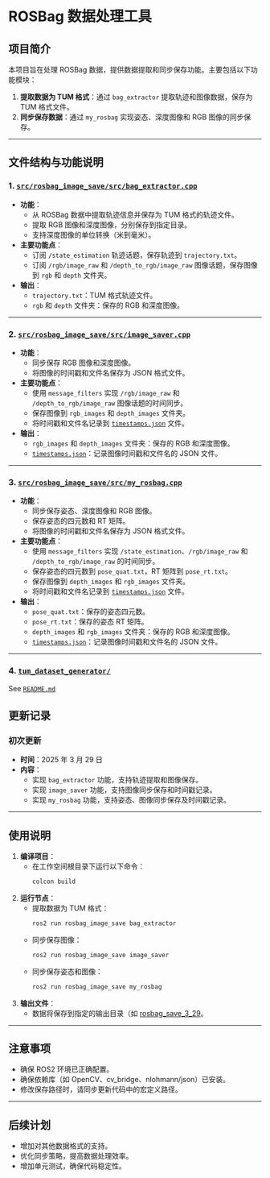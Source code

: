 # ROSBag 数据处理工具

## 项目简介

本项目旨在处理 ROSBag 数据，提供数据提取和同步保存功能。主要包括以下功能模块：

1. **提取数据为 TUM 格式**：通过 `bag_extractor` 提取轨迹和图像数据，保存为 TUM 格式文件。
2. **同步保存数据**：通过 `my_rosbag` 实现姿态、深度图像和 RGB 图像的同步保存。

---

## 文件结构与功能说明

### 1. [`src/rosbag_image_save/src/bag_extractor.cpp`](src/rosbag_image_save/src/bag_extractor.cpp)
- **功能**：
  - 从 ROSBag 数据中提取轨迹信息并保存为 TUM 格式的轨迹文件。
  - 提取 RGB 图像和深度图像，分别保存到指定目录。
  - 支持深度图像的单位转换（米到毫米）。
- **主要功能点**：
  - 订阅 `/state_estimation` 轨迹话题，保存轨迹到 `trajectory.txt`。
  - 订阅 `/rgb/image_raw` 和 `/depth_to_rgb/image_raw` 图像话题，保存图像到 `rgb` 和 `depth` 文件夹。
- **输出**：
  - `trajectory.txt`：TUM 格式轨迹文件。
  - `rgb` 和 `depth` 文件夹：保存的 RGB 和深度图像。

---

### 2. [`src/rosbag_image_save/src/image_saver.cpp`](src/rosbag_image_save/src/image_saver.cpp)
- **功能**：
  - 同步保存 RGB 图像和深度图像。
  - 将图像的时间戳和文件名保存为 JSON 格式文件。
- **主要功能点**：
  - 使用 `message_filters` 实现 `/rgb/image_raw` 和 `/depth_to_rgb/image_raw` 图像话题的时间同步。
  - 保存图像到 `rgb_images` 和 `depth_images` 文件夹。
  - 将时间戳和文件名记录到 [`timestamps.json`](timestamps.json) 文件。
- **输出**：
  - `rgb_images` 和 `depth_images` 文件夹：保存的 RGB 和深度图像。
  - [`timestamps.json`](timestamps.json)：记录图像时间戳和文件名的 JSON 文件。

---

### 3. [`src/rosbag_image_save/src/my_rosbag.cpp`](src/rosbag_image_save/src/my_rosbag.cpp)
- **功能**：
  - 同步保存姿态、深度图像和 RGB 图像。
  - 保存姿态的四元数和 RT 矩阵。
  - 将图像的时间戳和文件名保存为 JSON 格式文件。
- **主要功能点**：
  - 使用 `message_filters` 实现 `/state_estimation`、`/rgb/image_raw` 和 `/depth_to_rgb/image_raw` 的时间同步。
  - 保存姿态的四元数到 `pose_quat.txt`，RT 矩阵到 `pose_rt.txt`。
  - 保存图像到 `depth_images` 和 `rgb_images` 文件夹。
  - 将时间戳和文件名记录到 [`timestamps.json`](timestamps.json) 文件。
- **输出**：
  - `pose_quat.txt`：保存的姿态四元数。
  - `pose_rt.txt`：保存的姿态 RT 矩阵。
  - `depth_images` 和 `rgb_images` 文件夹：保存的 RGB 和深度图像。
  - [`timestamps.json`](timestamps.json)：记录图像时间戳和文件名的 JSON 文件。

---

### 4. [`tum_dataset_generator/`](./tum_dataset_generator/)

See [`README.md`](./tum_dataset_generator/README.md)

## 更新记录

### 初次更新
- **时间**：2025 年 3 月 29 日
- **内容**：
  - 实现 `bag_extractor` 功能，支持轨迹提取和图像保存。
  - 实现 `image_saver` 功能，支持图像同步保存和时间戳记录。
  - 实现 `my_rosbag` 功能，支持姿态、图像同步保存及时间戳记录。

---

## 使用说明

1. **编译项目**：
   - 在工作空间根目录下运行以下命令：
     ```bash
     colcon build
     ```
2. **运行节点**：
   - 提取数据为 TUM 格式：
     ```bash
     ros2 run rosbag_image_save bag_extractor
     ```
   - 同步保存图像：
     ```bash
     ros2 run rosbag_image_save image_saver
     ```
   - 同步保存姿态和图像：
     ```bash
     ros2 run rosbag_image_save my_rosbag
     ```
3. **输出文件**：
   - 数据将保存到指定的输出目录（如 [rosbag_save_3_29](http://_vscodecontentref_/0)。

---

## 注意事项

- 确保 ROS2 环境已正确配置。
- 确保依赖库（如 OpenCV、cv_bridge、nlohmann/json）已安装。
- 修改保存路径时，请同步更新代码中的宏定义路径。

---

## 后续计划

- 增加对其他数据格式的支持。
- 优化同步策略，提高数据处理效率。
- 增加单元测试，确保代码稳定性。